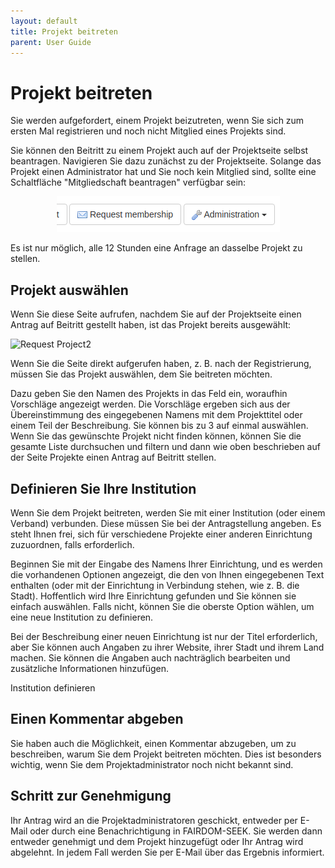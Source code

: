 ```yaml
---
layout: default
title: Projekt beitreten
parent: User Guide
---
```

# Projekt beitreten

Sie werden aufgefordert, einem Projekt beizutreten, wenn Sie sich zum ersten Mal registrieren und noch nicht Mitglied eines Projekts sind.

Sie können den Beitritt zu einem Projekt auch auf der Projektseite selbst beantragen. Navigieren Sie dazu zunächst zu der Projektseite. Solange das Projekt einen Administrator hat und Sie noch kein Mitglied sind, sollte eine Schaltfläche "Mitgliedschaft beantragen" verfügbar sein:

<p align="center"><img src="../images/UserGuide/request-membership-button.png"></p>

Es ist nur möglich, alle 12 Stunden eine Anfrage an dasselbe Projekt zu stellen.

## Projekt auswählen
Wenn Sie diese Seite aufrufen, nachdem Sie auf der Projektseite einen Antrag auf Beitritt gestellt haben, ist das Projekt bereits ausgewählt:

![Request Project2](../images/UserGuide/)

Wenn Sie die Seite direkt aufgerufen haben, z. B. nach der Registrierung, müssen Sie das Projekt auswählen, dem Sie beitreten möchten.

Dazu geben Sie den Namen des Projekts in das Feld ein, woraufhin Vorschläge angezeigt werden. Die Vorschläge ergeben sich aus der Übereinstimmung des eingegebenen Namens mit dem Projekttitel oder einem Teil der Beschreibung. Sie können bis zu 3 auf einmal auswählen. Wenn Sie das gewünschte Projekt nicht finden können, können Sie die gesamte Liste durchsuchen und filtern und dann wie oben beschrieben auf der Seite Projekte einen Antrag auf Beitritt stellen.

## Definieren Sie Ihre Institution

Wenn Sie dem Projekt beitreten, werden Sie mit einer Institution (oder einem Verband) verbunden. Diese müssen Sie bei der Antragstellung angeben. Es steht Ihnen frei, sich für verschiedene Projekte einer anderen Einrichtung zuzuordnen, falls erforderlich.

Beginnen Sie mit der Eingabe des Namens Ihrer Einrichtung, und es werden die vorhandenen Optionen angezeigt, die den von Ihnen eingegebenen Text enthalten (oder mit der Einrichtung in Verbindung stehen, wie z. B. die Stadt). Hoffentlich wird Ihre Einrichtung gefunden und Sie können sie einfach auswählen. Falls nicht, können Sie die oberste Option wählen, um eine neue Institution zu definieren.

Bei der Beschreibung einer neuen Einrichtung ist nur der Titel erforderlich, aber Sie können auch Angaben zu ihrer Website, ihrer Stadt und ihrem Land machen. Sie können die Angaben auch nachträglich bearbeiten und zusätzliche Informationen hinzufügen.

Institution definieren
## Einen Kommentar abgeben

Sie haben auch die Möglichkeit, einen Kommentar abzugeben, um zu beschreiben, warum Sie dem Projekt beitreten möchten. Dies ist besonders wichtig, wenn Sie dem Projektadministrator noch nicht bekannt sind.
## Schritt zur Genehmigung

Ihr Antrag wird an die Projektadministratoren geschickt, entweder per E-Mail oder durch eine Benachrichtigung in FAIRDOM-SEEK. Sie werden dann entweder genehmigt und dem Projekt hinzugefügt oder Ihr Antrag wird abgelehnt. In jedem Fall werden Sie per E-Mail über das Ergebnis informiert.
